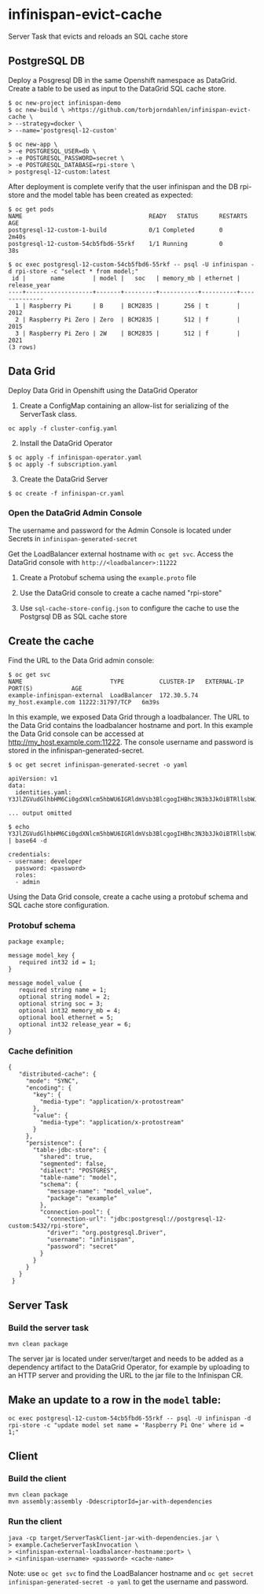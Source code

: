 # infinispan-evict-cache
Server Task that evicts and reloads an SQL cache store

## PostgreSQL DB

Deploy a Posgresql DB in the same Openshift namespace as DataGrid.
Create a table to be used as input to the DataGrid SQL cache store.

```
$ oc new-project infinispan-demo
$ oc new-build \ >https://github.com/torbjorndahlen/infinispan-evict-cache \
> --strategy=docker \
> --name='postgresql-12-custom'

$ oc new-app \
> -e POSTGRESQL_USER=db \
> -e POSTGRESQL_PASSWORD=secret \
> -e POSTGRESQL_DATABASE=rpi-store \
> postgresql-12-custom:latest
```

After deployment is complete verify that the user infinispan and the DB rpi-store and the model table has been created as expected:

```
$ oc get pods
NAME                                    READY	STATUS		RESTARTS	AGE
postgresql-12-custom-1-build           	0/1	Completed   	0          	2m40s
postgresql-12-custom-54cb5fbd6-55rkf   	1/1	Running     	0          	38s

$ oc exec postgresql-12-custom-54cb5fbd6-55rkf -- psql -U infinispan -d rpi-store -c "select * from model;"
 id |       name        | model |   soc   | memory_mb | ethernet | release_year 
----+-------------------+-------+---------+-----------+----------+--------------
  1 | Raspberry Pi      | B     | BCM2835 |       256 | t        |         2012
  2 | Raspberry Pi Zero | Zero  | BCM2835 |       512 | f        |         2015
  3 | Raspberry Pi Zero | 2W    | BCM2835 |       512 | f        |         2021
(3 rows)

```

## Data Grid

Deploy Data Grid in Openshift using the DataGrid Operator

1. Create a ConfigMap containing an allow-list for serializing of the ServerTask class.
```
oc apply -f cluster-config.yaml
```

2. Install the DataGrid Operator

```
$ oc apply -f infinispan-operator.yaml
$ oc apply -f subscription.yaml
```

3. Create the DataGrid Server

```
$ oc create -f infinispan-cr.yaml
```



### Open the DataGrid Admin Console

The username and password for the Admin Console is located under Secrets in ```infinispan-generated-secret```

Get the LoadBalancer external hostname with ```oc get svc```.
Access the DataGrid console with ```http://<loadbalancer>:11222```

1. Create a Protobuf schema using the ```example.proto``` file

2. Use the DataGrid console to create a cache named "rpi-store"

3. Use ```sql-cache-store-config.json``` to configure the cache to use the Postgrsql DB as SQL cache store


## Create the cache

Find the URL to the Data Grid admin console:
```
$ oc get svc
NAME                         TYPE          CLUSTER-IP   EXTERNAL-IP         PORT(S)           AGE
example-infinispan-external  LoadBalancer  172.30.5.74  my_host.example.com 11222:31797/TCP   6m39s
```

In this example, we exposed Data Grid through a loadbalancer. The URL to the Data Grid contains the loadbalancer hostname and port. In this example the Data Grid console can be accessed at http://my_host.example.com:11222. The console username and password is stored in the infinispan-generated-secret.

```
$ oc get secret infinispan-generated-secret -o yaml

apiVersion: v1
data:
  identities.yaml: Y3JlZGVudGlhbHM6Ci0gdXNlcm5hbWU6IGRldmVsb3BlcgogIHBhc3N3b3JkOiBTRllsbWJYZWJhUllxWWtwCiAgcm9sZXM6CiAgLSBhZG1pbgo=

... output omitted

$ echo Y3JlZGVudGlhbHM6Ci0gdXNlcm5hbWU6IGRldmVsb3BlcgogIHBhc3N3b3JkOiBTRllsbWJYZWJhUllxWWtwCiAgcm9sZXM6CiAgLSBhZG1pbgo= | base64 -d

credentials:
- username: developer
  password: <password>
  roles:
  - admin
```

Using the Data Grid console, create a cache using a protobuf schema and SQL cache store configuration.

### Protobuf schema
```
package example;

message model_key {
   required int32 id = 1;
}

message model_value {
   required string name = 1;
   optional string model = 2;
   optional string soc = 3;
   optional int32 memory_mb = 4;
   optional bool ethernet = 5;
   optional int32 release_year = 6;
}
```

### Cache definition
```
{
   "distributed-cache": {
     "mode": "SYNC",
     "encoding": {
       "key": {
         "media-type": "application/x-protostream"
       },
       "value": {          
         "media-type": "application/x-protostream"        
       }
     },
     "persistence": {
       "table-jdbc-store": {
         "shared": true,
         "segmented": false,
         "dialect": "POSTGRES",
         "table-name": "model",
         "schema": {
           "message-name": "model_value",
           "package": "example"
         },
         "connection-pool": {            
           "connection-url": "jdbc:postgresql://postgresql-12-custom:5432/rpi-store",            
           "driver": "org.postgresql.Driver",            
           "username": "infinispan",            
           "password": "secret"          
         }
       }
     }
   }
 }
```

## Server Task

### Build the server task
```
mvn clean package
```

The server jar is located under server/target and needs to be added as a dependency artifact to the DataGrid Operator, for example by uploading to an HTTP server and providing the URL to the jar file to the Infinispan CR.

## Make an update to a row in the ```model``` table:

```
oc exec postgresql-12-custom-54cb5fbd6-55rkf -- psql -U infinispan -d rpi-store -c "update model set name = 'Raspberry Pi One' where id = 1;"
```

## Client

### Build the client

```
mvn clean package
mvn assembly:assembly -DdescriptorId=jar-with-dependencies
```

### Run the client
```
java -cp target/ServerTaskClient-jar-with-dependencies.jar \
> example.CacheServerTaskInvocation \
> <infinispan-external-loadbalancer-hostname:port> \
> <infinispan-username> <password> <cache-name>
```
Note: use ```oc get svc``` to find the LoadBalancer hostname and ```oc get secret infinispan-generated-secret -o yaml``` to get the username and password.


